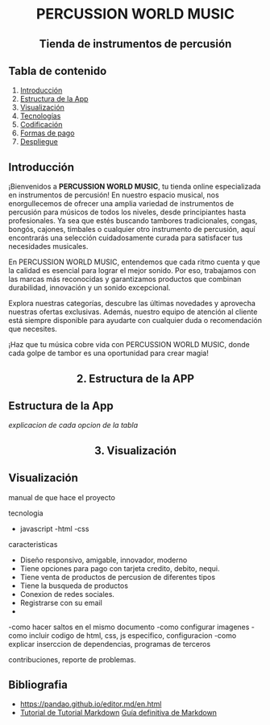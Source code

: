 <h1 align="center">PERCUSSION WORLD MUSIC</h1>
<h2 align="center">Tienda de instrumentos de percusión</h2>

## Tabla de contenido 
1. [Introducción](#introducción)
2. [Estructura de la App](#estructura-de-la-app)
3. [Visualización](#visualización)
4. [Tecnologías](#tecnologías)
5. [Codificación](#codificación)
6. [Formas de pago](#formas-de-pago)
7. [Despliegue](#despliegue)

## Introducción

¡Bienvenidos a **PERCUSSION WORLD MUSIC**, tu tienda online especializada en instrumentos de percusión!
En nuestro espacio musical, nos enorgullecemos de ofrecer una amplia variedad de instrumentos de percusión para músicos de todos los niveles, desde principiantes hasta profesionales. Ya sea que estés buscando tambores tradicionales, congas, bongós, cajones, timbales o cualquier otro instrumento de percusión, aquí encontrarás una selección cuidadosamente curada para satisfacer tus necesidades musicales.

En PERCUSSION WORLD MUSIC, entendemos que cada ritmo cuenta y que la calidad es esencial para lograr el mejor sonido. Por eso, trabajamos con las marcas más reconocidas y garantizamos productos que combinan durabilidad, innovación y un sonido excepcional.

Explora nuestras categorías, descubre las últimas novedades y aprovecha nuestras ofertas exclusivas. Además, nuestro equipo de atención al cliente está siempre disponible para ayudarte con cualquier duda o recomendación que necesites.

¡Haz que tu música cobre vida con PERCUSSION WORLD MUSIC, donde cada golpe de tambor es una oportunidad para crear magia!

<h2 align="center">2. Estructura de la APP </h2>

## Estructura de la App

*explicacion de cada opcion de la tabla*

<h2 align="center">3. Visualización </h2>

## Visualización

manual de que hace el proyecto

tecnologia
- javascript
-html
-css

caracteristicas
- Diseño responsivo, amigable, innovador, moderno
- Tiene opciones para pago con tarjeta credito, debito, nequi.
- Tiene venta de productos de percusion de diferentes tipos 
- Tiene la busqueda de productos
- Conexion de redes sociales.
- Registrarse con su email
- 

-como hacer saltos en el mismo documento
-como configurar imagenes
-como incluir codigo de html, css, js especifico, configuracion
-como explicar inserccion de dependencias, programas de terceros

contribuciones, reporte de problemas.

## **Bibliografia**
* https://pandao.github.io/editor.md/en.html
* [Tutorial de Tutorial Markdown](https://tutorialmarkdown.com)
[Guía definitiva de Markdown](https://neoguias.com/markdown)


